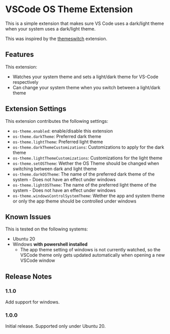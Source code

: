 # VSCode OS Theme Extension

This is a simple extension that makes sure VS Code uses a dark/light theme
when your system uses a dark/light theme.

This was inspired by the [themeswitch](https://github.com/Fooxly/themeswitch)
extension.

## Features

This extension:
- Watches your system theme and sets a light/dark theme for VS-Code respectively
- Can change your system theme when you switch between a light/dark theme

## Extension Settings

This extension contributes the following settings:

* `os-theme.enabled`: enable/disable this extension
* `os-theme.darkTheme`: Preferred dark theme
* `os-theme.lightTheme`: Preferred light theme
* `os-theme.darkThemeCustomizations`: Customizations to apply for the dark theme
* `os-theme.lightThemeCustomizations`: Customizations for the light theme
* `os-theme.setOSTheme`: Wether the OS Theme should be changed when switching between dark and light theme
* `os-theme.darkOSTheme`: The name of the preferred dark theme of the system - Does not have an effect under windows
* `os-theme.lightOSTheme`: The name of the preferred light theme of the system - Does not have an effect under windows
* `os-theme.windowsControlSystemTheme`: Wether the app and system theme or only the app theme should be controlled under windows

## Known Issues

This is tested on the following systems:
- Ubuntu 20
- Windows **with powershell installed**
  - The app theme setting of windows is not currently watched, so the VSCode theme only gets
    updated automatically when opening a new VSCode window

## Release Notes

### 1.1.0

Add support for windows.

### 1.0.0

Initial release. Supported only under Ubuntu 20.
